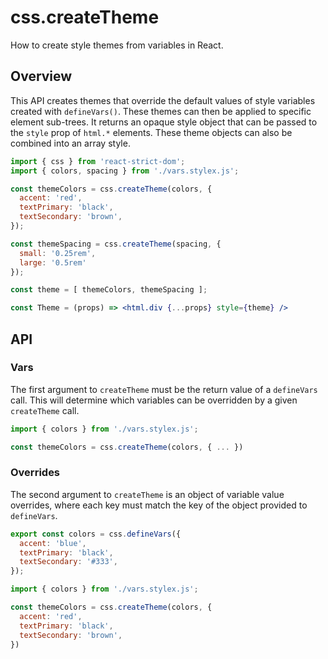 # css.createTheme

<p className="text-xl">How to create style themes from variables in React.</p>

## Overview

This API creates themes that override the default values of style variables created with `defineVars()`. These themes can then be applied to specific element sub-trees. It returns an opaque style object that can be passed to the `style` prop of `html.*` elements. These theme objects can also be combined into an array style.

```jsx
import { css } from 'react-strict-dom';
import { colors, spacing } from './vars.stylex.js';

const themeColors = css.createTheme(colors, {
  accent: 'red',
  textPrimary: 'black',
  textSecondary: 'brown',
});

const themeSpacing = css.createTheme(spacing, {
  small: '0.25rem',
  large: '0.5rem'
});

const theme = [ themeColors, themeSpacing ];

const Theme = (props) => <html.div {...props} style={theme} />
```

## API

### Vars

The first argument to `createTheme` must be the return value of a `defineVars` call. This will determine which variables can be overridden by a given `createTheme` call.

```js
import { colors } from './vars.stylex.js';

const themeColors = css.createTheme(colors, { ... })
```

### Overrides

The second argument to `createTheme` is an object of variable value overrides, where each key must match the key of the object provided to `defineVars`.

```js title="vars.stylex.js"
export const colors = css.defineVars({
  accent: 'blue',
  textPrimary: 'black',
  textSecondary: '#333',
});
```

```js
import { colors } from './vars.stylex.js';

const themeColors = css.createTheme(colors, {
  accent: 'red',
  textPrimary: 'black',
  textSecondary: 'brown',
})
```
